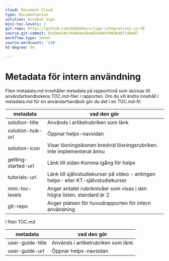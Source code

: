 ```yaml
---
cloud: Document Cloud
type: Documentation
solution: Acrobat Sign
mini-toc-levels: 2
git-repo: https://github.com/AdobeDocs/sign-integrations.sv-SE
source-git-commit: b1d3ed10cf449ebe50ad65e04bf90ab46fc90dd7
workflow-type: tm+mt
source-wordcount: '130'
ht-degree: 0%

---
```



# Metadata för intern användning

Filen metadata.md innehåller metadata på rapportnivå som skickas till användarhandbokens TOC.md-filer i rapporten. Om du vill ändra innehåll i metadata.md för en användarhandbok gör du det i en TOC.md-fil.

| metadata | vad den gör |
|--- |--- |
| solution-title | Används i artikelrubriken som länk |
| solution-hub-url | Öppnar helpx-navsidan |
| solution-icon | Visar lösningsikonen bredvid lösningsrubriken. Inte implementerat ännu |
| getting-started-url | Länk till sidan Komma igång för helpx |
| tutorials-url | Länk till självstudiekurser på video - antingen helpx- eller KT-självstudiekurser |
| mini-toc-levels | Anger antalet rubriknivåer som visas i den högra listen. standard är 2 |
| git-repo | Anger platsen för huvudrapporten för intern användning |

I filen TOC.md

| metadata | vad den gör |
|--- |--- |
| user-guide-title | Används i artikelrubriken som länk |
| user-guide-url | Öppnar helpx-navsidan |
